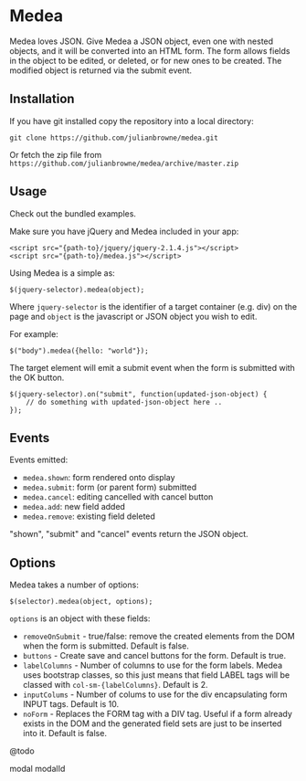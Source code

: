 
# Medea

Medea loves JSON. Give Medea a JSON object, even one with nested objects, and it will be converted into an HTML form. The form allows fields in the object to be edited, or deleted, or for new ones to be created. The modified object is returned via the submit event.

## Installation

If you have git installed copy the repository into a local directory:

    git clone https://github.com/julianbrowne/medea.git

Or fetch the zip file from ```https://github.com/julianbrowne/medea/archive/master.zip```

## Usage

Check out the bundled examples.

Make sure you have jQuery and Medea included in your app:

    <script src="{path-to}/jquery/jquery-2.1.4.js"></script>
    <script src="{path-to}/medea.js"></script>

Using Medea is a simple as:

    $(jquery-selector).medea(object);

Where ``jquery-selector`` is the identifier of a target container (e.g. div) on the page and ``object`` is the javascript or JSON object you wish to edit.

For example:

    $("body").medea({hello: "world"});

The target element will emit a submit event when the form is submitted with the OK button.

    $(jquery-selector).on("submit", function(updated-json-object) { 
        // do something with updated-json-object here ..
    });

## Events

Events emitted:

*   ``medea.shown``: form rendered onto display
*   ``medea.submit``: form (or parent form) submitted
*   ``medea.cancel``: editing cancelled with cancel button
*   ``medea.add``: new field added
*   ``medea.remove``: existing field deleted

"shown", "submit" and "cancel" events return the JSON object.

## Options

Medea takes a number of options:

    $(selector).medea(object, options);

``options`` is an object with these fields:

*   ``removeOnSubmit`` - true/false: remove the created elements from the DOM when the form is submitted. Default is false.
*   ``buttons`` - Create save and cancel buttons for the form. Default is true.
*   ``labelColumns`` - Number of columns to use for the form labels. Medea uses bootstrap classes, so this just means that field LABEL tags will be classed with ``col-sm-{labelColumns}``. Default is 2.
*   ``inputColums`` - Number of colums to use for the div encapsulating form INPUT tags. Default is 10.
*   ``noForm`` - Replaces the FORM tag with a DIV tag. Useful if a form already exists in the DOM and the generated field sets are just to be inserted into it. Default is false.

@todo

modal
modalId

